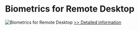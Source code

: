 # Biometrics for Remote Desktop
![Biometrics for Remote Desktop](https://mycommerce.akamaized.net/api/pimages/P300765871/BIG/300765871.GIF)
[>> Detailed information](https://secure.shareit.com/shareit/product.html?productid=300765871&affiliateid=200057808)